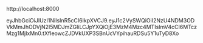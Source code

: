 http://localhost:8000

eyJhbGciOiJIUzI1NiIsInR5cCI6IkpXVCJ9.eyJ1c2VySWQiOiI2NzU4NDM3ODVkMmJhODVjN2I5MDJmZGIiLCJpYXQiOjE3MzM4Mzc4MTIsImV4cCI6MTczMzg1MjIxMn0.tXfIeowcZJDVkUXP3SBnUcVYpihauRDSu5Y1uTyD8Xo